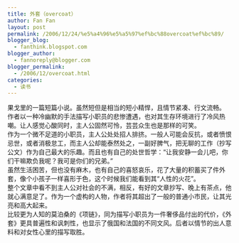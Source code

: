 ```yaml
---
title: 外套（overcoat）
author: Fan Fan
layout: post
permalink: /2006/12/24/%e5%a4%96%e5%a5%97%ef%bc%88overcoat%ef%bc%89/
blogger_blog:
  - fanthink.blogspot.com
blogger_author:
  - fannoreply@blogger.com
blogger_permalink:
  - /2006/12/overcoat.html
categories:
  - 读书
---
```

果戈里的一篇短篇小说。虽然短但是相当的短小精悍，且情节紧凑、行文流畅。  
作者以一种冷幽默的手法描写小职员的悲惨遭遇，也对其生存环境进行了冷风热嘲。让人感觉心酸同时，主人公固然可怜，芸芸众生也是那样的可笑。  
作为一个微不足道的小职员，主人公处处招人排挤。一般人可能会反抗，或者愤恨忌世，或者消极怠工，而主人公却能泰然处之，一副好脾气，把无聊的工作（抄写公文）作为自己最大的乐趣。而且也有自己的处世哲学：“让我安静一会儿吧，你们干嘛欺负我呢？我可是你们的兄弟。”   
虽然生活困苦，但也没有麻木，也有自己的喜怒哀乐，花了大量的积蓄买了件外套，像个小孩子一样喜形于色，这个时候我们能看到其“人性的火花&#8221;。  
整个文章中看不到主人公对社会的不满，相反，有好的文章抄写、晚上有茶点，他就心满意足了。作为一个虚构的人物，作者将其超出了一般的普通小市民，让其光亮和高大起来。  
比较更为人知的莫泊桑的《项链》，同为描写小职员为一件奢侈品付出的代价，《外套》更具普遍性和讽刺性，也显示了俄国和法国的不同文风。后者以情节的出人意料和对女性心里的描写取胜。